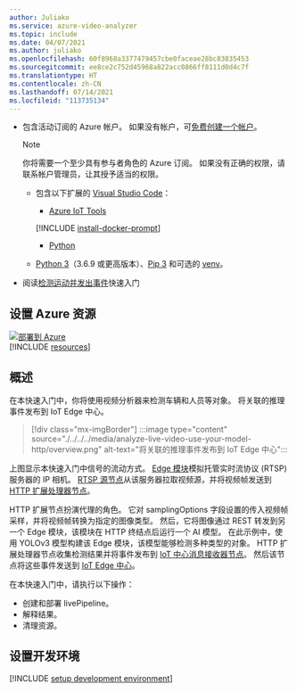 ```yaml
---
author: Juliako
ms.service: azure-video-analyzer
ms.topic: include
ms.date: 04/07/2021
ms.author: juliako
ms.openlocfilehash: 60f8968a3377479457cbe0faceae28bc83835453
ms.sourcegitcommit: ee8ce2c752d45968a822acc0866ff8111d0d4c7f
ms.translationtype: HT
ms.contentlocale: zh-CN
ms.lasthandoff: 07/14/2021
ms.locfileid: "113735134"
---
```

* 包含活动订阅的 Azure 帐户。 如果没有帐户，可[免费创建一个帐户](https://azure.microsoft.com/free/?WT.mc_id=A261C142F)。

    > [!NOTE]
    > 你将需要一个至少具有参与者角色的 Azure 订阅。 如果没有正确的权限，请联系帐户管理员，让其授予适当的权限。
    * 包含以下扩展的 [Visual Studio Code](https://code.visualstudio.com/)：
        * [Azure IoT Tools](https://marketplace.visualstudio.com/items?itemName=vsciot-vscode.azure-iot-tools)

        [!INCLUDE [install-docker-prompt](../../common-includes/install-docker-prompt.md)]
        * [Python](https://marketplace.visualstudio.com/items?itemName=ms-python.python)
    * [Python 3](https://www.python.org/downloads/)（3.6.9 或更高版本）、[Pip 3](https://pip.pypa.io/en/stable/installing/) 和可选的 [venv](https://docs.python.org/3/library/venv.html)。
* 阅读[检测运动并发出事件](../../../detect-motion-emit-events-quickstart.md)快速入门
## <a name="set-up-azure-resources"></a>设置 Azure 资源

[![部署到 Azure](https://aka.ms/deploytoazurebutton)](https://aka.ms/ava-click-to-deploy)  
[!INCLUDE [resources](../../../includes/common-includes/azure-resources.md)]

## <a name="overview"></a>概述
在本快速入门中，你将使用视频分析器来检测车辆和人员等对象。 将关联的推理事件发布到 IoT Edge 中心。

> [!div class="mx-imgBorder"]
> :::image type="content" source="./../../../media/analyze-live-video-use-your-model-http/overview.png" alt-text="将关联的推理事件发布到 IoT Edge 中心":::

上图显示本快速入门中信号的流动方式。 [Edge 模块](https://github.com/Azure/video-analyzer/tree/main/edge-modules/sources/rtspsim-live555)模拟托管实时流协议 (RTSP) 服务器的 IP 相机。 [RTSP 源节点](./../../../pipeline.md#rtsp-source)从该服务器拉取视频源，并将视频帧发送到 [HTTP 扩展处理器节点](./../../../pipeline.md#http-extension-processor)。

HTTP 扩展节点扮演代理的角色。 它对 samplingOptions 字段设置的传入视频帧采样，并将视频帧转换为指定的图像类型。 然后，它将图像通过 REST 转发到另一个 Edge 模块，该模块在 HTTP 终结点后运行一个 AI 模型。 在此示例中，使用 YOLOv3 模型构建该 Edge 模块，该模型能够检测多种类型的对象。 HTTP 扩展处理器节点收集检测结果并将事件发布到 [IoT 中心消息接收器节点](./../../../pipeline.md#iot-hub-message-sink)。 然后该节点将这些事件发送到 [IoT Edge 中心](../../../../../iot-fundamentals/iot-glossary.md?view=iotedge-2018-06&preserve-view=true#iot-edge-hub)。

在本快速入门中，请执行以下操作：

* 创建和部署 livePipeline。
* 解释结果。
* 清理资源。
## <a name="set-up-your-development-environment"></a>设置开发环境
[!INCLUDE [setup development environment](./../../../includes/set-up-dev-environment/csharp/csharp-set-up-dev-env.md)]
